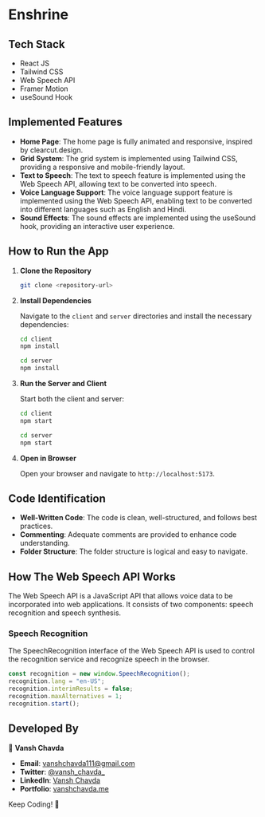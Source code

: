 # Enshrine 

## Tech Stack

- React JS
- Tailwind CSS
- Web Speech API
- Framer Motion
- useSound Hook

## Implemented Features

- **Home Page**: The home page is fully animated and responsive, inspired by clearcut.design.
- **Grid System**: The grid system is implemented using Tailwind CSS, providing a responsive and mobile-friendly layout.
- **Text to Speech**: The text to speech feature is implemented using the Web Speech API, allowing text to be converted into speech.
- **Voice Language Support**: The voice language support feature is implemented using the Web Speech API, enabling text to be converted into different languages such as English and Hindi.
- **Sound Effects**: The sound effects are implemented using the useSound hook, providing an interactive user experience.

## How to Run the App

1. **Clone the Repository**

    ```bash
    git clone <repository-url>
    ```

2. **Install Dependencies**

    Navigate to the `client` and `server` directories and install the necessary dependencies:

    ```bash
    cd client
    npm install
    ```

    ```bash
    cd server
    npm install
    ```

3. **Run the Server and Client**

    Start both the client and server:

    ```bash
    cd client
    npm start
    ```

    ```bash
    cd server
    npm start
    ```

4. **Open in Browser**

    Open your browser and navigate to `http://localhost:5173`.

## Code Identification

- **Well-Written Code**: The code is clean, well-structured, and follows best practices.
- **Commenting**: Adequate comments are provided to enhance code understanding.
- **Folder Structure**: The folder structure is logical and easy to navigate.

## How The Web Speech API Works

The Web Speech API is a JavaScript API that allows voice data to be incorporated into web applications. It consists of two components: speech recognition and speech synthesis.

### Speech Recognition

The SpeechRecognition interface of the Web Speech API is used to control the recognition service and recognize speech in the browser.

```javascript   
const recognition = new window.SpeechRecognition();
recognition.lang = "en-US";
recognition.interimResults = false;
recognition.maxAlternatives = 1;
recognition.start();
```

## Developed By

👤 **Vansh Chavda**

- **Email**: [vanshchavda111@gmail.com](mailto:vanshchavda328@gmail.com)
- **Twitter**: [@vansh_chavda_](https://twitter.com/vansh_chavda_)
- **LinkedIn**: [Vansh Chavda](https://www.linkedin.com/in/vanshchavda07)
- **Portfolio**: [vanshchavda.me](https://www.vanshchavda.me)

Keep Coding! 🚀

